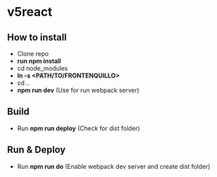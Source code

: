 # v5react

## How to install

- Clone repo
- **run npm install**
- cd node_modules
- **ln -s <PATH/TO/FRONTENQUILLO>**
- cd ..
- **npm run dev** (Use for run webpack server)

## Build

- Run **npm run deploy** (Check for dist folder)

## Run & Deploy

- Run **npm run do** (Enable webpack dev server and create dist folder)
